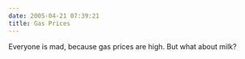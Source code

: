 ```yaml
---
date: 2005-04-21 07:39:21
title: Gas Prices
---
```

Everyone is mad,
because gas prices are high.
But what about milk?